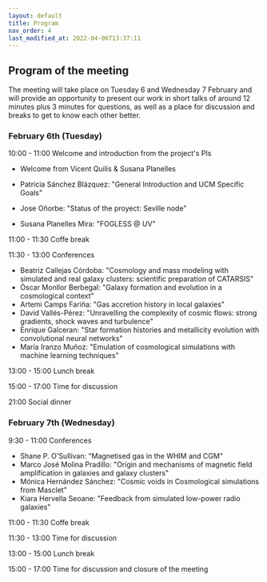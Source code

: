 ```yaml
---
layout: default
title: Program
nav_order: 4
last_modified_at: 2022-04-06T13:37:11
---
```


## Program of the meeting

The meeting will take place on Tuesday 6 and Wednesday 7 February and will provide an opportunity to present our work in short talks of around 12 minutes plus 3 minutes for questions, as well as a place for discussion and breaks to get to know each other better.

### February 6th (Tuesday)

10:00 - 11:00  Welcome and introduction from the project's PIs

  - Welcome from Vicent Quilis & Susana Planelles
    
  - Patricia Sánchez Blázquez: "General Introduction and UCM Specific Goals"
  - Jose Oñorbe: "Status of the proyect: Seville node"
  - Susana Planelles Mira: "FOGLESS @ UV"
    
11:00 - 11:30  Coffe break

11:30 - 13:00  Conferences

  - Beatriz Callejas Córdoba: "Cosmology and mass modeling with simulated and real galaxy clusters: scientific preparation of CATARSIS"
  - Òscar Monllor Berbegal: "Galaxy formation and evolution in a cosmological context"
  - Artemi Camps Fariña: "Gas accretion history in local galaxies"
  - David Vallés-Pérez: "Unravelling the complexity of cosmic flows: strong gradients, shock waves and turbulence"
  - Enrique Galceran: "Star formation histories and metallicity evolution with convolutional neural networks"
  - María Iranzo Muñoz: "Emulation of cosmological simulations with machine learning techniques"

13:00 - 15:00  Lunch break

15:00 - 17:00  Time for discussion

21:00 Social dinner

### February 7th (Wednesday)

9:30 - 11:00  Conferences

  - Shane P. O'Sullivan: "Magnetised gas in the WHIM and CGM"
  - Marco José Molina Pradillo: "Origin and mechanisms of magnetic field amplification in galaxies and galaxy clusters"
  - Mónica Hernández Sánchez: "Cosmic voids in Cosmological simulations from Masclet"
  - Kiara Hervella Seoane: "Feedback from simulated low-power radio galaxies"
    
11:00 - 11:30  Coffe break

11:30 - 13:00  Time for discussion

13:00 - 15:00  Lunch break

15:00 - 17:00  Time for discussion and closure of the meeting
